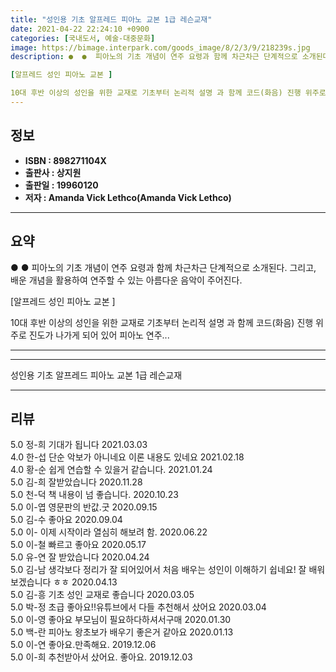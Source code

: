 ```yaml
---
title: "성인용 기초 알프레드 피아노 교본 1급 레슨교재"
date: 2021-04-22 22:24:10 +0900
categories: [국내도서, 예술-대중문화]
image: https://bimage.interpark.com/goods_image/8/2/3/9/218239s.jpg
description: ●  ●  피아노의 기초 개념이 연주 요령과 함께 차근차근 단계적으로 소개된다. 그리고, 배운 개념을 활용하여 연주할 수 있는 아름다운 음악이 주어진다.

[알프레드 성인 피아노 교본 ]

10대 후반 이상의 성인을 위한 교재로 기초부터 논리적 설명 과 함께 코드(화음) 진행 위주로 진도가 나가게 되어 
---
```


## **정보**

- **ISBN : 898271104X**
- **출판사 : 상지원**
- **출판일 : 19960120**
- **저자 : Amanda Vick Lethco(Amanda Vick Lethco)**

------



## **요약**

●  ●  피아노의 기초 개념이 연주 요령과 함께 차근차근 단계적으로 소개된다. 그리고, 배운 개념을 활용하여 연주할 수 있는 아름다운 음악이 주어진다.

[알프레드 성인 피아노 교본 ]

10대 후반 이상의 성인을 위한 교재로 기초부터 논리적 설명 과 함께 코드(화음) 진행 위주로 진도가 나가게 되어 있어 피아노 연주... 

------



------


성인용 기초 알프레드 피아노 교본 1급 레슨교재 

------


## **리뷰** 

5.0 정-희 기대가 됩니다 2021.03.03 <br/>4.0 한-섭 단순 악보가 아니네요 이론 내용도 있네요 2021.02.18 <br/>4.0 황-순 쉽게 연습할 수 있을거 같습니다. 2021.01.24 <br/>5.0 김-희 잘받았습니다 2020.11.28 <br/>5.0 천-덕 책 내용이 넘 좋습니다. 2020.10.23 <br/>5.0 이-엽 영문판의 반값.굿 2020.09.15 <br/>5.0 김-수 좋아요 2020.09.04 <br/>5.0 이- 이제 시작이라 열심히 해보려 함. 2020.06.22 <br/>5.0 이-철 빠르고 좋아요 2020.05.17 <br/>5.0 유-연 잘 받았습니다 2020.04.24 <br/>5.0 김-남 생각보다 정리가 잘 되어있어서 처음 배우는 성인이 이해하기 쉽네요! 잘 배워보겠습니다 ㅎㅎ 2020.04.13 <br/>5.0 김-흥 기초 성인 교재로 좋습니다 2020.03.05 <br/>5.0 박-정 초급 좋아요!!유튜브에서 다들 추천해서 샀어요 2020.03.04 <br/>5.0 이-영 좋아요 부모님이 필요하다하셔서구매 2020.01.30 <br/>5.0 백-란 피아노 왕초보가 배우기 좋은거 같아요 2020.01.13 <br/>5.0 이-연 좋아요.만족해요. 2019.12.06 <br/>5.0 이-희 추천받아서 샀어요. 좋아요. 2019.12.03 <br/>